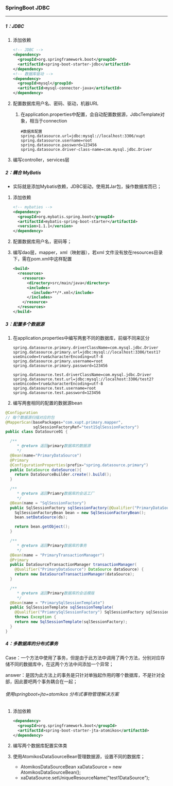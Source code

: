 ### SpringBoot JDBC

------

##### 1：JDBC

1. 添加依赖

   ```xml
   <!-- JDBC -->
   <dependency>
     <groupId>org.springframework.boot</groupId>
     <artifactId>spring-boot-starter-jdbc</artifactId>
   </dependency>
   <!-- 数据库驱动 -->
   <dependency>
     <groupId>mysql</groupId>
     <artifactId>mysql-connector-java</artifactId>
   </dependency>
   ```

2. 配置数据库用户名、密码、驱动，机器URL

   1. 在application.properties中配置，会自动配置数据源，JdbcTemplate对象，相当于connection

      ```properties
      #数据库配置
      spring.datasource.url=jdbc:mysql://localhost:3306/xupt
      spring.datasource.username=root
      spring.datasource.password=123456
      spring.datasource.driver-class-name=com.mysql.jdbc.Driver
      ```

3. 编写controller，services层

##### 2：耦合 MyBatis

- 实际就是添加Mybatis依赖，JDBC驱动，使用其Jar包，操作数据库而已；

1. 添加依赖

   ```xml
   <!-- mybaties -->
   <dependency>
     <groupId>org.mybatis.spring.boot</groupId>
     <artifactId>mybatis-spring-boot-starter</artifactId>
     <version>1.1.1</version>
   </dependency>
   ```

2. 配置数据库用户名，密码等；

3. 编写dao层，mapper，xml（映射器），若xml 文件没有放在resources目录下，需在pom.xml中这样配置

   ```xml
   <build>
     <resources>
       <resource>
         <directory>src/main/java</directory>
         <includes>
           <include>**/*.xml</include>
         </includes>
       </resource>
     </resources>
   </build>
   ```

##### 3：配置多个数据源

1. 在application.properties中编写两套不同的数据库，前缀不同来区分

   ```properties
   spring.datasource.primary.driverClassName=com.mysql.jdbc.Driver
   spring.datasource.primary.url=jdbc:mysql://localhost:3306/test1?useUnicode=true&characterEncoding=utf-8
   spring.datasource.primary.username=root
   spring.datasource.primary.password=123456
   
   spring.datasource.test.driverClassName=com.mysql.jdbc.Driver
   spring.datasource.test.url=jdbc:mysql://localhost:3306/test2?useUnicode=true&characterEncoding=utf-8
   spring.datasource.test.username=root
   spring.datasource.test.password=123456
   ```

2. 编写两套相同的配置的数据源bean

```java
@Configuration
// 每个数据源扫描对应的包
@MapperScan(basePackages="com.xupt.primary.mapper",
            sqlSessionFactoryRef="test1SqlSessionFactory")
public class DataSource01 {

  /**
	 * @return 返回primary数据库的数据源
	 */
  @Bean(name="PrimaryDataSource")
  @Primary
  @ConfigurationProperties(prefix="spring.datasource.primary")
  public DataSource dateSource(){
    return DataSourceBuilder.create().build();
  }

  /**
	 * @return 返回Priamry数据库的会话工厂
	 */
  @Bean(name = "SqlSessionFactory")
  public SqlSessionFactory sqlSessionFactory(@Qualifier("PrimaryDataSource") DataSource ds) throws Exception{
    SqlSessionFactoryBean bean = new SqlSessionFactoryBean();
    bean.setDataSource(ds);

    return bean.getObject();
  }

  /**
	 * @return 返回Primary数据库的事务
	 */
  @Bean(name = "PrimaryTransactionManager")
  @Primary
  public DataSourceTransactionManager transactionManager(
    @Qualifier("PrimaryDataSource") DataSource dataSource) {
    return new DataSourceTransactionManager(dataSource);
  }

  /**
	 * @return 返回Primary数据库的会话模版
	 */
  @Bean(name = "PrimarySqlSessionTemplate")
  public SqlSessionTemplate sqlSessionTemplate(
    @Qualifier("PriamrySqlSessionFactory") SqlSessionFactory sqlSessionFactory)
    throws Exception {
    return new SqlSessionTemplate(sqlSessionFactory);
  }
}
```

##### 4：多数据库的分布式事务

Case：一个方法中使用了事务，但是由于此方法中调用了两个方法，分别对应存储不同的数据库中，在这两个方法中间添加一个异常；

answer：是因为此方法上的事务是只针对单独起作用的哪个数据库，不是针对全部，因此要吧两个事务耦合在一起；

###### 使用springboot+jta+atomikos 分布式事物管理解决方案

1. 添加依赖

   ```xml
   <dependency>
     <groupId>org.springframework.boot</groupId>
     <artifactId>spring-boot-starter-jta-atomikos</artifactId>
   </dependency>
   ```

2. 编写两个数据库配置实体类

3. 使用AtomikosDataSourceBean管理数据源，设置不同的数据库；

   - AtomikosDataSourceBean xaDataSource = new AtomikosDataSourceBean();
   - xaDataSource.setUniqueResourceName("test1DataSource");

